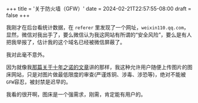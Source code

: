 +++
title = '关于防火墙（GFW）'
date = 2024-02-21T22:57:55-08:00
draft = false
+++

我刚才在后台看统计数据，在 `referer` 里发现了一个网址，`weixin110.qq.com`，显然，微信对我出手了，要么微信认为我这网站有所谓的“安全风险”，要么是有人把我举报了，估计我的这个域名已经被微信屏蔽了。

我对此毫不意外。

因为就像我[那篇关于十年之诺的文章](/post/about-the-promise-of-operating-for-ten-years/)讲的那样，我这种允许用户随便上传图片的图床网站，只是对图片做最低限度的审查(严谨炼铜、涉毒、涉恐等)，绝对不能被`GFW`容忍，被封禁是迟早的。

我看的很开啊，图床是一个强需求，刚需，肯定能有用户的。
